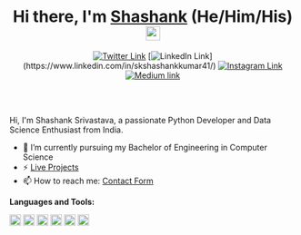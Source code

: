 <div align="center">
  <h1>Hi there, I'm <a href="https://twitter.com/shashankkumar25" target="_blank">Shashank</a> (He/Him/His) <img src="https://media.giphy.com/media/hvRJCLFzcasrR4ia7z/giphy.gif" width="25px"> </h1>
</div>
<div align="center">

[![Twitter Link](https://img.shields.io/twitter/follow/shashankkumar25?color=1DA1F2&label=%40shashankkumar25&logo=Twitter&style=flat)](https://twitter.com/shashankkumar25)
[![LinkedIn Link](https://img.shields.io/badge/linkedin/in/skshashankkumar41%20-%230077B5.svg?&style=flat&logo=linkedin&logoColor=white")](https://www.linkedin.com/in/skshashankkumar41/)
[![Instagram Link](https://img.shields.io/badge/instagram.com/i_shashank25%20-%23E4405F.svg?&style=flat&logo=Instagram&logoColor=white)](https://www.instagram.com/i_shashank25/)
[![Medium link](https://img.shields.io/badge/-medium.com/@skshashankkumar41-black.svg?&style=flat&logo=medium&logoColor=white)](https://medium.com/@skshashankkumar41)
</div>

<br />
<br />

Hi, I'm Shashank Srivastava, a passionate Python Developer and Data Science Enthusiast from India.

- 🔭 I’m currently pursuing my Bachelor of Engineering in Computer Science
- ⚡ [Live Projects](https://skshashankkumar41.github.io/)
- 📫 How to reach me: [Contact Form](https://skshashankkumar41.github.io./contact_form/contact.html)

**Languages and Tools:**  

<code><img height="20" src="https://img.icons8.com/color/48/000000/python.png"/></code>
<code><img height="20" src="https://upload.wikimedia.org/wikipedia/commons/thumb/a/ae/Keras_logo.svg/512px-Keras_logo.svg.png"></code>
<code><img height="20" src="https://api.iconify.design/logos:pytorch.svg"></code>
<code><img height="20" src="https://api.iconify.design/logos-opencv.svg"></code>
<code><img height="20" src="https://api.iconify.design/logos:django.svg"></code>
<code><img height="20" src="https://img.icons8.com/color/48/000000/amazon-web-services.png"/></code>

<!--
**My GitHub Stats:**
<a href="https://github.com/skshashankkumar41/skshashankkumar41">
  <img align="center" src="https://github-readme-stats.vercel.app/api/top-langs/?username=skshashankkumar41&hide=java,html&title_color=ffffff&text_color=c9cacc&icon_color=2bbc8a&bg_color=1d1f21" />
</a>
-->

